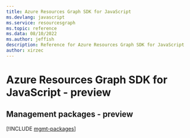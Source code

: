 ```yaml
---
title: Azure Resources Graph SDK for JavaScript
ms.devlang: javascript
ms.service: resourcesgraph
ms.topic: reference
ms.data: 08/10/2022
ms.author: jeffish
description: Reference for Azure Resources Graph SDK for JavaScript
author: xirzec
---
```

# Azure Resources Graph SDK for JavaScript - preview

## Management packages - preview
[!INCLUDE [mgmt-packages](resources-graph-mgmt-index.md)]